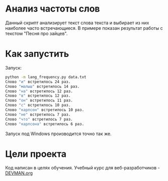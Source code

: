 # Анализ частоты слов

Данный скрипт анализирует текст слова текста и выбирает из них наиболее часто встречающиеся.
В примере показан результат работы с текстом "Песня про зайцев".

# Как запустить

Запуск:

```bash
python -m lang_frequency.py data.txt
Слово "и" встретилось 24 раз.
Слово "малыш" встретилось 14 раз.
Слово "на" встретилось 12 раз.
Слово "в" встретилось 12 раз.
Слово "он" встретилось 11 раз.
Слово "с" встретилось 10 раз.
Слово "карлсон" встретилось 10 раз.
Слово "не" встретилось 7 раз.
Слово "что" встретилось 7 раз.
Слово "карлсона" встретилось 6 раз.
```

Запуск под Windows производится точно так же.

# Цели проекта

Код написан в целях обучения. Учебный курс для веб-разработчиков - [DEVMAN.org](https://devman.org)
